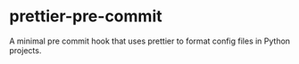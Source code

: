 # prettier-pre-commit
A minimal pre commit hook that uses prettier to format config files in Python projects.
